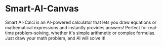 # Smart-AI-Canvas
 Smart AI-Calci is an AI-powered calculator that lets you draw equations or mathematical expressions and instantly provides answers! Perfect for real-time problem-solving, whether it's simple arithmetic or complex formulas.
Just draw your math problem, and AI will solve it!
